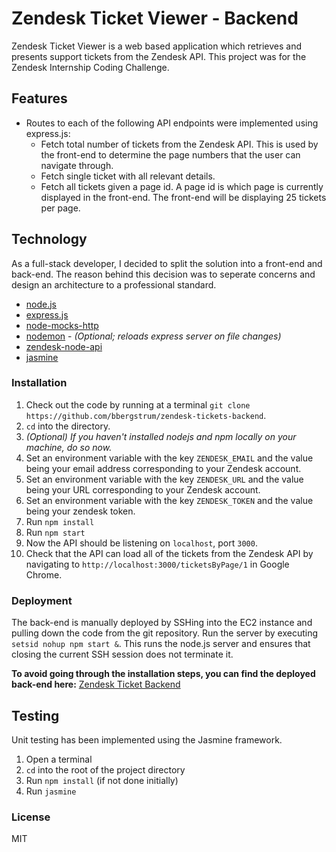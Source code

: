 # Zendesk Ticket Viewer - Backend
Zendesk Ticket Viewer is a web based application which retrieves and presents support tickets from the Zendesk API. This project was for the Zendesk Internship Coding Challenge.

## Features
  - Routes to each of the following API endpoints were implemented using express.js:
    - Fetch total number of tickets from the Zendesk API. This is used by the front-end to determine the page numbers that the user can navigate through.
    - Fetch single ticket with all relevant details.
    - Fetch all tickets given a page id. A page id is which page is currently displayed in the front-end. The front-end will be displaying 25 tickets per page.

## Technology

As a full-stack developer, I decided to split the solution into a front-end and back-end. The reason behind this decision was to seperate concerns and design an architecture to a professional standard.

* [node.js](https://nodejs.org/en/)
* [express.js](https://expressjs.com/)
* [node-mocks-http](https://www.npmjs.com/package/node-mocks-http)
* [nodemon](https://www.npmjs.com/package/nodemon) - _(Optional; reloads express server on file changes)_
* [zendesk-node-api](https://www.npmjs.com/package/zendesk-node-api)
* [jasmine](https://jasmine.github.io/)

### Installation

1. Check out the code by running at a terminal `git clone https://github.com/bbergstrum/zendesk-tickets-backend`.
2. `cd` into the directory.
3. _(Optional) If you haven't installed nodejs and npm locally on your machine, do so now._
4. Set an environment variable with the key `ZENDESK_EMAIL` and the value being your email address corresponding to your Zendesk account.
5. Set an environment variable with the key `ZENDESK_URL` and the value being your URL corresponding to your Zendesk account.
6. Set an environment variable with the key `ZENDESK_TOKEN` and the value being your zendesk token.
7. Run `npm install`
8. Run `npm start`
9. Now the API should be listening on `localhost`, port `3000`.
10. Check that the API can load all of the tickets from the Zendesk API by navigating to `http://localhost:3000/ticketsByPage/1` in Google Chrome.

### Deployment
The back-end is manually deployed by SSHing into the EC2 instance and pulling down the code from the git repository. Run the server by executing `setsid nohup npm start &`. This runs the node.js server and ensures that closing the current SSH session does not terminate it.

**To avoid going through the installation steps, you can find the deployed back-end here:** [Zendesk Ticket Backend](http://ec2-13-210-131-209.ap-southeast-2.compute.amazonaws.com:3000/ticketsByPage/1)

## Testing
Unit testing has been implemented using the Jasmine framework.
1. Open a terminal
2. `cd` into the root of the project directory
3. Run `npm install` (if not done initially)
3. Run `jasmine`

### License
MIT
